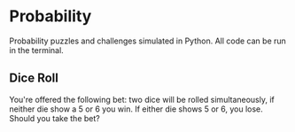 # Probability
Probability puzzles and challenges simulated in Python. All code can be run in the terminal.


## Dice Roll
You're offered the following bet: two dice will be rolled simultaneously, if neither die show a 5 or 6 you win. If either die shows 5 or 6, you lose. Should you take the bet? 
